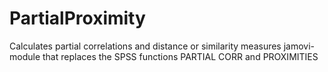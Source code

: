 # PartialProximity
Calculates partial correlations and distance or similarity measures
jamovi-module that replaces the SPSS functions PARTIAL CORR and PROXIMITIES
